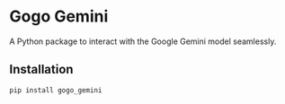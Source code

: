 # Gogo Gemini

A Python package to interact with the Google Gemini model seamlessly.

## Installation
```bash
pip install gogo_gemini
